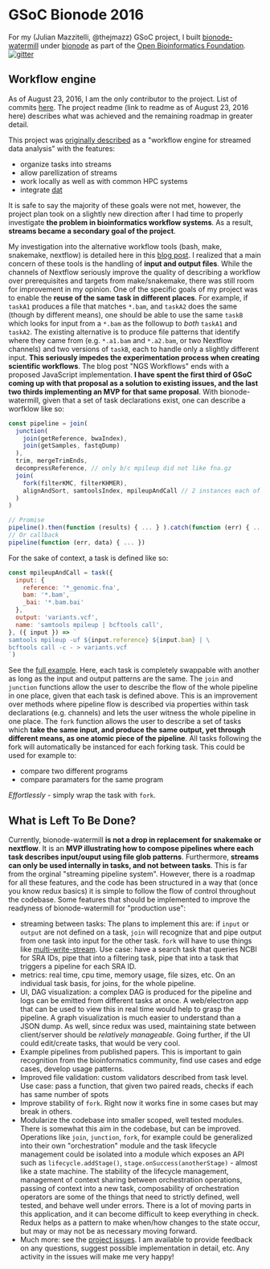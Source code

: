 # GSoC Bionode 2016

For my (Julian Mazzitelli, @thejmazz) GSoC project, I built [bionode-watermill](https://github.com/bionode-waterwheel) under [bionode](https://bionode.io) as part of the [Open Bioinformatics Foundation](https://www.open-bio.org/wiki/Main_Page). 
[![gitter][gitter-image]][gitter-url]

## Workflow engine

As of August 23, 2016, I am the only contributor to the project. List of commits [here](https://github.com/bionode/bionode-waterwheel/commits?author=thejmazz). The project readme (link to readme as of August 23, 2016 here) describes what was achieved and the remaining roadmap in greater detail. 

This project was [originally described](https://summerofcode.withgoogle.com/projects/#6585953724399616) as a "workflow engine for streamed data analysis" with the features:

- organize tasks into streams
- allow parellization of streams
- work locally as well as with common HPC systems
- integrate [dat](http://dat-data.com/)

It is safe to say the majority of these goals were not met, however, the project plan took on a slightly new direction after I had time to properly investigate **the problem in bioinformatics workflow systems**. As a result, **streams became a secondary goal of the project**.

My investigation into the alternative workflow tools (bash, make, snakemake, nextflow) is detailed here in this [blog post](https://github.com/thejmazz/jmazz.me/blob/a7391bd385223dc9b9ee20f16ac0dc7122cefd65/content/post/ngs-workflow.md). I realized that a main concern of these tools is the handling of **input and output files**. While the channels of Nextflow seriously improve the quality of describing a workflow over prerequisites and targets from make/snakemake, there was still room for improvement in my opinion. One of the specific goals of my project was to enable the **reuse of the same task in different places**. For example, if `taskA1` produces a file that matches `*.bam`, and `taskA2` does the same (though by different means), one should be able to use the same `taskB` which looks for input from a `*.bam` as the followup to *both* `taskA1` and `taskA2`. The existing alternative is to produce file patterns that identify where they came from (e.g. `*.a1.bam` and `*.a2.bam`, or two Nextflow channels) and two versions of `taskB`, each to handle only a slightly different input. **This seriously impedes the experimentation process when creating scientific workflows**. The blog post "NGS Workflows" ends with a proposed JavaScript implementation. **I have spent the first third of GSoC coming up with that proposal as a solution to existing issues, and the last two thirds implementing an MVP for that same proposal**. With bionode-watermill, given that a set of task declarations exist, one can describe a worfklow like so:

```javascript
const pipeline = join(
  junction(
    join(getReference, bwaIndex),
    join(getSamples, fastqDump)
  ),
  trim, mergeTrimEnds,
  decompressReference, // only b/c mpileup did not like fna.gz
  join(
    fork(filterKMC, filterKHMER),
    alignAndSort, samtoolsIndex, mpileupAndCall // 2 instances each of these
  )
)

// Promise
pipeline().then(function (results) { ... } ).catch(function (err) { ... })
// Or callback
pipeline(function (err, data) { ... })
```

For the sake of context, a task is defined like so:

```javascript
const mpileupAndCall = task({
  input: {
    reference: '*_genomic.fna',
    bam: '*.bam',
    _bai: '*.bam.bai'
  },
  output: 'variants.vcf',
  name: 'samtools mpileup | bcftools call',
}, ({ input }) => `
samtools mpileup -uf ${input.reference} ${input.bam} | \
bcftools call -c - > variants.vcf
`)
```

See the [full example](https://github.com/bionode/bionode-waterwheel/blob/d2dba9f16066da1438a7f3d5c72381dd249f4b4f/examples/variant-calling-filtered/pipeline.js). Here, each task is completely swappable with another as long as the input and output patterns are the same. The `join` and `junction` functions allow the user to describe the flow of the whole pipeline in one place, given that each task is defined above. This is an improvement over methods where pipeline flow is described via properties within task declarations (e.g. channels) and lets the user witness the whole pipeline in one place. The `fork` function allows the user to describe a set of tasks which **take the same input, and produce the same output, yet through different means, as one atomic piece of the pipeline**. All tasks following the fork will automatically be instanced for each forking task. This could be used for example to:

- compare two different programs
- compare paramaters for the same program

*Effortlessly* - simply wrap the task with `fork`.

## What is Left To Be Done?

Currently, bionode-watermill **is not a drop in replacement for snakemake or nextflow**. It is an **MVP illustrating how to compose pipelines where each task describes input/ouput using file glob patterns**. Furthermore, **streams can only be used internally in tasks, and not between tasks**. This is far from the orginal "streaming pipeline system". However, there is a roadmap for all these features, and the code has been structured in a way that (once you know redux basics) it is simple to follow the flow of control throughout the codebase. Some features that should be implemented to improve the readyness of bionode-watermill for "production use":

- streaming between tasks: The plans to implement this are: if `input` or `output` are not defined on a task, `join` will recognize that and pipe output from one task into input for the other task. `fork` will have to use things like [multi-write-stream](https://github.com/mafintosh/multi-write-stream). Use case: have a search task that queries NCBI for SRA IDs, pipe that into a filtering task, pipe that into a task that triggers a pipeline for each SRA ID.
- metrics: real time, cpu time, memory usage, file sizes, etc. On an individual task basis, for joins, for the whole pipeline. 
- UI, DAG visualization: a complex DAG is produced for the pipeline and logs can be emitted from different tasks at once. A web/electron app that can be used to view this in real time would help to grasp the pipeline. A graph visualization is much easier to understand than a JSON dump. As well, since redux was used, maintaining state between client/server should be *relatively manageable*. Going further, if the UI could edit/create tasks, that would be very cool.
- Example pipelines from published papers. This is important to gain recognition from the bioinformatics community, find use cases and edge cases, develop usage patterns.
- Improved file validation: custom validators described from task level. Use case: pass a function, that given two paired reads, checks if each has same number of spots
- Improve stability of `fork`. Right now it works fine in some cases but may break in others.
- Modularize the codebase into smaller scoped, well tested modules. There is somewhat this aim in the codebase, but can be improved. Operations like `join`, `junction`, `fork`, for example could be generalized into their own "orchestration" module and the task lifecycle management could be isolated into a module which exposes an API such as `lifecycle.addStage()`, `stage.onSuccess(anotherStage)` - almost like a state machine. The stability of the lifecycle management, management of context sharing between orchestration operations, passing of context into a new task, composability of orchestration operators are some of the things that need to strictly defined, well tested, and behave well under errors. There is a lot of moving parts in this application, and it can become difficult to keep everything in check. Redux helps as a pattern to make when/how changes to the state occur, but may or may not be as necessary moving forward.
- Much more: see the [project issues](https://github.com/bionode/bionode-waterwheel/issues). I am available to provide feedback on any questions, suggest possible implementation in detail, etc. Any activity in the issues will make me very happy!


[gitter-image]: https://img.shields.io/gitter/room/bionode/gsoc16.svg?style=flat-square
[gitter-url]: https://gitter.im/bionode/gsoc16